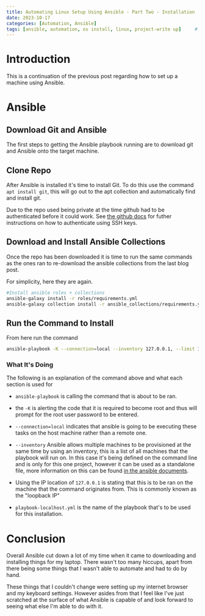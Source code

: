 ```yaml
---
title: Automating Linux Setup Using Ansible - Part Two - Installation
date: 2023-10-17
categories: [Automation, Ansible]
tags: [ansible, automation, os install, linux, project-write up]     # TAG names should always be lowercase
---
```


# Introduction
This is a continuation of the previous post regarding how to set up a machine using Ansible.

# Ansible
## Download Git and Ansible
The first steps to getting the Ansible playbook running are to download git and Ansible onto the target machine.

## Clone Repo
After Ansible is installed it's time to install Git. To do this use the command `apt install git`, this will go out to the apt collection and automatically find and install git.

Due to the repo used being private at the time github had to be authenticated before it could work. See [the github docs](https://docs.github.com/en/authentication/connecting-to-github-with-ssh/generating-a-new-ssh-key-and-adding-it-to-the-ssh-agent
) for futher instructions on how to authenticate using SSH keys.

## Download and Install Ansible Collections
Once the repo has been downloaded it is time to run the same commands as the ones ran to re-download the ansible collections from the last blog post.

For simplicity, here they are again.

```bash
#Install ansible roles + collections
ansible-galaxy install -r roles/requirements.yml
ansible-galaxy collection install -r ansible_collections/requirements.yml
```

## Run the Command to Install
From here run the command

```bash
ansible-playbook -K --connection=local --inventory 127.0.0.1, --limit 127.0.0.1 playbook-localhost.yml
```

### What It's Doing

The following is an explanation of the command above and what each section is used for

- `ansible-playbook` is calling the command that is about to be ran.

- the `-K` is alerting the code that it is required to become root and thus will prompt for the root user password to be entered.

- `--connection=local` indicates that ansible is going to be executing these tasks on the host machine rather than a remote one.

- `--inventory` Ansible allows multiple machines to be provisioned at the same time by using an inventory, this is a list of all machines that the playbook will run on. In this case it's being defined on the command line and is only for this one project, however it can be used as a standalone file, more information on this can be found [in the ansible documents](https://docs.ansible.com/ansible/latest/inventory_guide/index.html).

- Using the IP location of `127.0.0.1` is stating that this is to be ran on the machine that the command originates from. This is commonly known as the "loopback IP"

- `playbook-localhost.yml` is the name of the playbook that's to be used for this installation.

# Conclusion
Overall Ansible cut down a lot of my time when it came to downloading and installing things for my laptop. There wasn't too many hiccups, apart from there being some things that I wasn't able to automate and had to do by hand.

These things that I couldn't change were setting up my internet browser and my keyboard settings. However asides from that I feel like I've just scratched at the surface of what Ansible is capable of and look forward to seeing what else I'm able to do with it.
